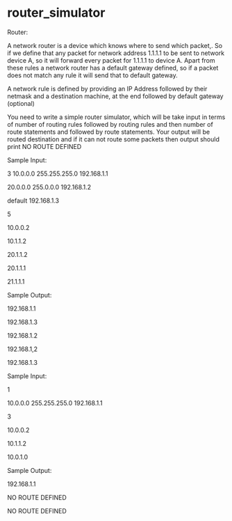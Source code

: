 router_simulator
================

Router:

A network router is a device which knows where to send which packet,. So if we
define that any packet for network address 1.1.1.1 to be sent to network device
A, so it will forward every packet for 1.1.1.1 to device A. Apart from these rules a
network router has a default gateway defined, so if a packet does not match any
rule it will send that to default gateway.

A network rule is defined by providing an IP Address followed by their netmask
and a destination machine, at the end followed by default gateway (optional)

You need to write a simple router simulator, which will be take input in terms
of number of routing rules followed by routing rules and then number of route
statements and followed by route statements. Your output will be routed
destination and if it can not route some packets then output should print NO
ROUTE DEFINED


Sample Input:

3
10.0.0.0 255.255.255.0 192.168.1.1

20.0.0.0 255.0.0.0 192.168.1.2

default 192.168.1.3

5

10.0.0.2

10.1.1.2

20.1.1.2

20.1.1.1

21.1.1.1

Sample Output:

192.168.1.1

192.168.1.3

192.168.1.2

192.168.1,2

192.168.1.3

Sample Input:

1

10.0.0.0 255.255.255.0 192.168.1.1

3

10.0.0.2

10.1.1.2

10.0.1.0

Sample Output:

192.168.1.1

NO ROUTE DEFINED

NO ROUTE DEFINED
